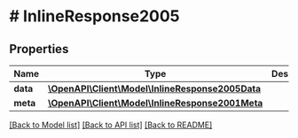 # # InlineResponse2005

## Properties

Name | Type | Description | Notes
------------ | ------------- | ------------- | -------------
**data** | [**\OpenAPI\Client\Model\InlineResponse2005Data**](InlineResponse2005Data.md) |  | [optional]
**meta** | [**\OpenAPI\Client\Model\InlineResponse2001Meta**](InlineResponse2001Meta.md) |  | [optional]

[[Back to Model list]](../../README.md#models) [[Back to API list]](../../README.md#endpoints) [[Back to README]](../../README.md)
